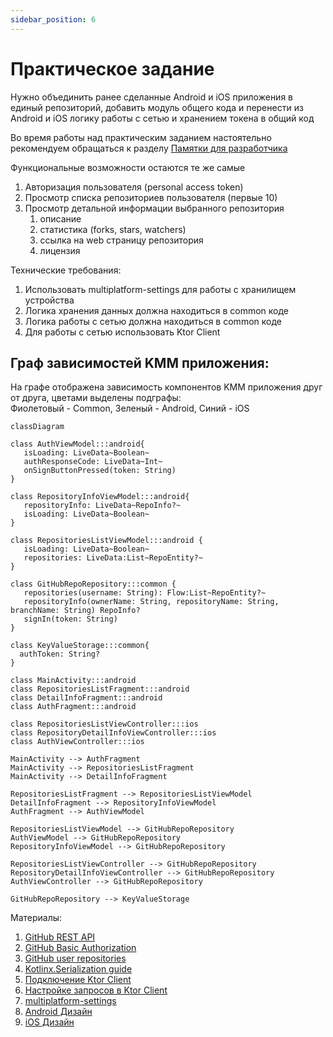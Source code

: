 ```yaml
---
sidebar_position: 6
---
```


# Практическое задание

Нужно объединить ранее сделанные Android и iOS приложения в единый репозиторий, добавить модуль общего кода и перенести из Android и iOS логику работы с сетью и хранением токена в общий код

Во время работы над практическим заданием настоятельно рекомендуем обращаться к разделу [Памятки для разработчика](/university/memos/function)

Функциональные возможности остаются те же самые
1. Авторизация пользователя (personal access token)
1. Просмотр списка репозиториев пользователя (первые 10)
1. Просмотр детальной информации выбранного репозитория
    1. описание
    1. статистика (forks, stars, watchers)
    1. ссылка на web страницу репозитория
    1. лицензия

Технические требования:
1. Использовать multiplatform-settings для работы с хранилищем устройства
1. Логика хранения данных должна находиться в common коде
1. Логика работы с сетью должна находиться в common коде
1. Для работы с сетью использовать Ktor Client

## Граф зависимостей KMM приложения:

На графе отображена зависимость компонентов KMM приложения друг от друга, цветами выделены подграфы:  
Фиолетовый - Common, Зеленый - Android, Синий - iOS

```mermaid
classDiagram

class AuthViewModel:::android{
   isLoading: LiveData~Boolean~
   authResponseCode: LiveData~Int~
   onSignButtonPressed(token: String)
}
   
class RepositoryInfoViewModel:::android{
   repositoryInfo: LiveData~RepoInfo?~
   isLoading: LiveData~Boolean~
}
   
class RepositoriesListViewModel:::android {
   isLoading: LiveData~Boolean~
   repositories: LiveData:List~RepoEntity?~
}
   
class GitHubRepoRepository:::common {
   repositories(username: String): Flow:List~RepoEntity?~
   repositoryInfo(ownerName: String, repositoryName: String, branchName: String) RepoInfo?
   signIn(token: String)
}

class KeyValueStorage:::common{
  authToken: String?
}

class MainActivity:::android
class RepositoriesListFragment:::android
class DetailInfoFragment:::android
class AuthFragment:::android

class RepositoriesListViewController:::ios
class RepositoryDetailInfoViewController:::ios
class AuthViewController:::ios

MainActivity --> AuthFragment
MainActivity --> RepositoriesListFragment
MainActivity --> DetailInfoFragment

RepositoriesListFragment --> RepositoriesListViewModel
DetailInfoFragment --> RepositoryInfoViewModel
AuthFragment --> AuthViewModel
   
RepositoriesListViewModel --> GitHubRepoRepository
AuthViewModel --> GitHubRepoRepository
RepositoryInfoViewModel --> GitHubRepoRepository
       
RepositoriesListViewController --> GitHubRepoRepository
RepositoryDetailInfoViewController --> GitHubRepoRepository
AuthViewController --> GitHubRepoRepository

GitHubRepoRepository --> KeyValueStorage
```

Материалы:
1. [GitHub REST API](https://docs.github.com/en/rest)
1. [GitHub Basic Authorization](https://docs.github.com/en/rest/overview/other-authentication-methods#basic-authentication)
1. [GitHub user repositories](https://docs.github.com/en/rest/reference/repos#list-repositories-for-a-user)
1. [Kotlinx.Serialization guide](https://github.com/Kotlin/kotlinx.serialization/blob/master/docs/basic-serialization.md#json-decoding)
1. [Подключение Ktor Client](https://ktor.io/docs/gradle.html)
1. [Настройке запросов в Ktor Client](https://ktor.io/docs/request.html)
1. [multiplatform-settings](https://github.com/russhwolf/multiplatform-settings)
1. [Android Дизайн](https://www.figma.com/file/Mh3ga5XAzyJNCY87NBp01G/Git_test)
1. [iOS Дизайн](https://www.figma.com/file/XmpoCqkdWTGb2NGdR2bgiQ/Git_test-iOS)
